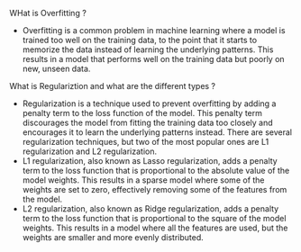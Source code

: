 WHat is Overfitting ?
- Overfitting is a common problem in machine learning where a model is trained too well on the training data, to the point that it starts to memorize the data         instead of learning the underlying patterns. This results in a model that performs well on the training data but poorly on new, unseen data.

What is Regulariztion and what are the different types ?
- Regularization is a technique used to prevent overfitting by adding a penalty term to the loss function of the model. This penalty term discourages the model from   fitting the training data too closely and encourages it to learn the underlying patterns instead. There are several regularization techniques, but two of the most   popular ones are L1 regularization and L2 regularization.
- L1 regularization, also known as Lasso regularization, adds a penalty term to the loss function that is proportional to the absolute value of the model weights.     This results in a sparse model where some of the weights are set to zero, effectively removing some of the features from the model.
- L2 regularization, also known as Ridge regularization, adds a penalty term to the loss function that is proportional to the square of the model weights. This         results in a model where all the features are used, but the weights are smaller and more evenly distributed.
